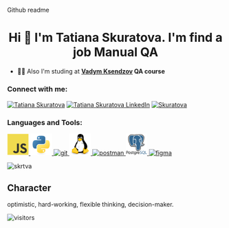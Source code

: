 Github readme

<h1 align="center">Hi 👋 I'm Tatiana Skuratova. I'm find a job Manual QA </h1>

- 👩‍💻 Also I'm studing at **[Vadym Ksendzov](https://ksendzov.com/) QA course**

<p align="left">
<h3 align="left">Connect with me:</h3>
<a href="mailto:skuratovats@gmail.com" target="_blank"><img align="center" alt="Tatiana Skuratova" height="65" 
src="https://img.icons8.com/color/344/gmail-login.png" width="65"/></a>
<a href="https://www.linkedin.com/in/tatianaskuratova/" target="blank"><img align="center" alt="Tatiana Skuratova LinkedIn" height="65" 
src="https://img.icons8.com/fluency/344/linkedin.png" width="65"/></a>
<a href="https://t.me/skuratova" target="blank"><img align="center" alt="Skuratova" height="50"
src="https://user-images.githubusercontent.com/98715632/180439335-dbfacae5-cf35-44d7-8b12-cc43b2bfccfa.png" width="50"/></a><a target="_blank"/></a>

### Languages and Tools: ###

<a href="https://developer.mozilla.org/en-US/docs/Web/JavaScript" target="_blank" rel="noreferrer"> <img src="https://raw.githubusercontent.com/devicons/devicon/master/icons/javascript/javascript-original.svg" alt="javascript" width="50" height="50"/> </a>
<a href="https://www.python.org" target="_blank" rel="noreferrer"> <img src="https://raw.githubusercontent.com/devicons/devicon/master/icons/python/python-original.svg" alt="python" width="50" height="50"/> </a>
<a href="https://git-scm.com/" target="_blank" rel="noreferrer"> <img src="https://www.vectorlogo.zone/logos/git-scm/git-scm-icon.svg" alt="git" width="50" height="50"/> </a>
<a href="https://www.linux.org/" target="_blank" rel="noreferrer"> <img src="https://raw.githubusercontent.com/devicons/devicon/master/icons/linux/linux-original.svg" alt="linux" width="50" height="50"/> </a>
<a href="https://postman.com" target="_blank" rel="noreferrer"> <img src="https://www.vectorlogo.zone/logos/getpostman/getpostman-icon.svg" alt="postman" width="50" height="50"/> </a>
<a href="https://www.postgresql.org" target="_blank" rel="noreferrer"> <img src="https://raw.githubusercontent.com/devicons/devicon/master/icons/postgresql/postgresql-original-wordmark.svg" alt="postgresql" width="50" height="50"/> </a>
<a href="https://www.figma.com/" target="_blank" rel="noreferrer"> <img src="https://www.vectorlogo.zone/logos/figma/figma-icon.svg" alt="figma" width="50" height="50"/> </a> </p>


![skrtva](https://github-readme-stats.vercel.app/api/top-langs/?username=ta&layout=compact&theme=onedark)


## Character

optimistic, hard-working, flexible thinking, decision-maker.

![visitors](https://visitor-badge.glitch.me/badge?page_id=amtrsv.visitor-badge&left_color=blue&right_color=red)
